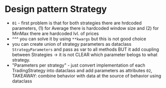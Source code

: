# Design pattern Strategy

- `01` - first problem is that for both strategies there are hrdcoded parameters, (1) for Average there is hardcoded window size and (2) for MinMax there are hardcoded lvl. of prices
- ^^^ you can solve it by using `**kwargs` but this is not good choice
- you can create union of strategy parameters as dataclass `StrategyParameters` and pass as var to all methods BUT it add coupling between Strategies -> it is not CLEAR which parameter belogs to what strategy. 
- "Parameters per strategy" - just convert implementation of each TradingStrategy into dataclass and add parameters as attributes `02`, TAKEAWAY: combine behavior with data at the source of behavior using dataclass